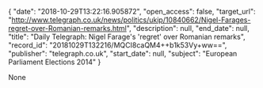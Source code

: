 {
  "date": "2018-10-29T13:22:16.905872", 
  "open_access": false, 
  "target_url": "http://www.telegraph.co.uk/news/politics/ukip/10840662/Nigel-Farages-regret-over-Romanian-remarks.html", 
  "description": null, 
  "end_date": null, 
  "title": "Daily Telegraph: Nigel Farage's 'regret' over Romanian remarks", 
  "record_id": "20181029T132216/MQCI8caQM4++b1k53Vy+ww==", 
  "publisher": "telegraph.co.uk", 
  "start_date": null, 
  "subject": "European Parliament Elections 2014"
}

None